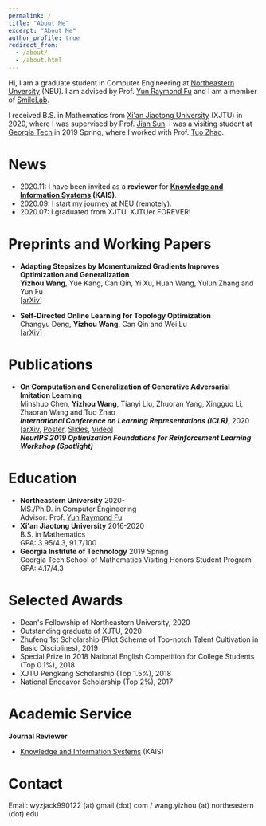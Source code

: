 ```yaml
---
permalink: /
title: "About Me"
excerpt: "About Me"
author_profile: true
redirect_from: 
  - /about/
  - /about.html
---
```

Hi, I am a graduate student in Computer Engineering at [Northeastern Unversity](https://www.northeastern.edu/) (NEU). I am advised by Prof. [Yun Raymond Fu](http://www1.ece.neu.edu/~yunfu/) and I am a member of [SmileLab](https://web.northeastern.edu/smilelab/). 

I received  B.S. in Mathematics from [Xi'an Jiaotong University](http://en.xjtu.edu.cn/index.htm) (XJTU) in 2020, where I was supervised by Prof. [Jian Sun](http://gr.xjtu.edu.cn/web/jiansun). I was a visiting student at [Georgia Tech](https://www.gatech.edu/) in 2019 Spring, where I worked with Prof. [Tuo Zhao](https://www2.isye.gatech.edu/~tzhao80/). 

# News
* 2020.11: I have been invited as a **reviewer** for **[Knowledge and Information Systems](https://www.springer.com/journal/10115) (KAIS)**.
* 2020.09: I start my journey at NEU (remotely).
* 2020.07: I graduated from XJTU. XJTUer FOREVER! 

Preprints and Working Papers
=====
* **Adapting Stepsizes by Momentumized Gradients Improves Optimization and Generalization**  
**Yizhou Wang**, Yue Kang, Can Qin, Yi Xu, Huan Wang, Yulun Zhang and Yun Fu  
[[arXiv](https://arxiv.org/pdf/2106.11514.pdf)]  

* **Self-Directed Online Learning for Topology Optimization**  
Changyu Deng, **Yizhou Wang**, Can Qin and Wei Lu  
[[arXiv](https://arxiv.org/pdf/2002.01927.pdf)]

Publications
======
* **On Computation and Generalization of Generative Adversarial Imitation Learning**  
Minshuo Chen, **Yizhou Wang**, Tianyi Liu, Zhuoran Yang, Xingguo Li, Zhaoran Wang and Tuo Zhao  
***International Conference on Learning Representations (ICLR)***, 2020 [[arXiv](https://arxiv.org/pdf/2001.02792.pdf), [Poster](https://drive.google.com/open?id=1u8XrvGolZwaazezR60OwGtSP-n4MHd61), [Slides](https://drive.google.com/open?id=1vqoKZv4dN-lOzeaUmjEcorM4jeaXENY6), [Video](https://iclr.cc/virtual_2020/poster_BJl-5pNKDB.html)]  
***NeurIPS 2019 Optimization Foundations for Reinforcement Learning Workshop (Spotlight)***

Education
======
* **Northeastern University**  2020-  
MS./Ph.D. in Computer Engineering  
Advisor: Prof. [Yun Raymond Fu](http://www1.ece.neu.edu/~yunfu/)
* **Xi'an Jiaotong University**  2016-2020  
B.S. in Mathematics  
GPA: 3.95/4.3, 91.7/100
* **Georgia Institute of Technology**  2019 Spring  
Georgia Tech School of Mathematics Visiting Honors Student Program  
GPA: 4.17/4.3
  

Selected Awards 
======
* Dean's Fellowship of Northeastern University, 2020
* Outstanding graduate of XJTU, 2020
* Zhufeng 1st Scholarship (Pilot Scheme of Top-notch Talent Cultivation in Basic Disciplines), 2019
* Special Prize in 2018 National English Competition for College Students (Top 0.1%), 2018
* XJTU Pengkang Scholarship (Top 1.5%), 2018
* National Endeavor Scholarship (Top 2%), 2017

Academic Service
======
**Journal Reviewer**  
* [Knowledge and Information Systems](https://www.springer.com/journal/10115) (KAIS)
  

Contact
=====
Email: wyzjack990122 (at) gmail (dot) com / wang.yizhou (at) northeastern (dot) edu 
